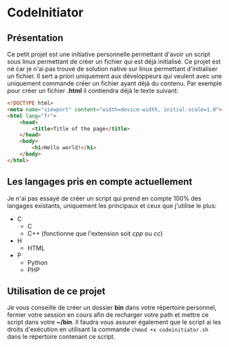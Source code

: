 # CodeInitiator

## Présentation

Ce petit projet est une initiative personnelle permettant d'avoir un script sous linux permettant de créer un fichier qui est déjà initialisé. Ce projet est né car je n'ai pas trouvé de solution native sur linux permettant d'initialiser un fichier. Il sert a priori uniquement aux développeurs qui veulent avec une uniquement commande créer un fichier ayant déjà du contenu. Par exemple pour créer un fichier <b>.html</b> il contiendra déjà le texte suivant:  
```html
<!DOCTYPE html>
<meta name="viewport" content="width=device-width, initial-scale=1.0">
<html lang="fr">
	<head>
		<title>Title of the page</title>
	</head>
	<body>
		<h1>Hello world!</h1>
	</body>
</html>
```

## Les langages pris en compte actuellement

Je n'ai pas essayé de créer un script qui prend en compte 100% des langages existants, uniquement les principaux et ceux que j'utilise le plus:  

+ C
    + C
    + C++ (fonctionne que l'extension soit <i>cpp</i> ou <i>cc</i>)
+ H
    + HTML
+ P
    + Python
	+ PHP

## Utilisation de ce projet

Je vous conseille de créer un dossier <b>bin</b> dans votre répertoire personnel, fermer votre session en cours afin de recharger votre path et mettre ce script dans votre <b>~/bin</b>. Il faudra vous assurer également que le script ai les droits d'exécution en utilisant la commande ```chmod +x codeinitiator.sh``` dans le répertoire contenant ce script.

